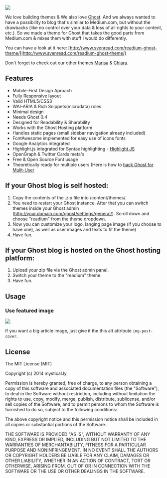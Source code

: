 ![](https://raw.github.com/mystically/readium/master/assets/img/readium-1.png)

We love building themes & We also love [Ghost](https://en.ghost.org). And we always wanted to have a possibility to blog that's similar to Medium.com,
but without the drawbacks (like no control over your data & loss of all rights to your content, etc.). So we made a theme for Ghost
that takes the good parts from Medium.com & mixes them with stuff I would do differently.

You can have a look at it here: [http://www.svenread.com/readium-ghost-theme/](http://www.svenread.com/readium-ghost-theme/)

Don't forget to check out our other themes [Marisa](http://crtv.mk/eOTs) & [Chiara](http://crtv.mk/tSYt).

## Features
- Mobile-First Design Aproach
- Fully Responsive layout
- Valid HTML5/CSS3
- WAI-ARIA & Rich Snippets(microdata) roles
- Minimal design
- Needs Ghost 0.4
- Designed for Readability & Sharability
- Works with the Ghost Hosting platform
- Handles static pages (small sidebar navigation already included)
- FontAwesome implemented for easy use of icons fonts
- Google Analytics integrated
- Highlight.js integrated for Syntax highlighting - [Highlight JS](http://highlightjs.org)
- OpenGraph & Twitter Cards meta's
- Free & Open Source Font usage
- Theoretically ready for multiple users (Here is how to [hack Ghost for Mulit-User](http://lifewiththemacks.com/multi-user-support/)

## If your Ghost blog is self hosted:
1. Copy the contents of the .zip file into /content/themes/.
2. You need to restart your Ghost instance. After that you can switch themes inside your Ghost admin (http://your.domain.com/ghost/settings/general/). Scroll down and choose "readium" from the theme dropdown.
3. Now you can customize your logo, langing page image (if you choose to have one), as well as user images and texts to fit the theme)
4. Have fun.

## If your Ghost blog is hosted on the Ghost hosting platform:
1. Upload your zip file via the Ghost admin panel.
2. Switch your theme to the "readium" theme.
3. Have fun.

## Usage
### Use featured image
![](https://raw.github.com/mystically/readium/master/assets/img/use-featured-img.gif)

If you want a big article image, just give it the this alt attribute `img-post-cover`.

## License
The MIT License (MIT)

Copyright (c) 2014 mystical.ly

Permission is hereby granted, free of charge, to any person obtaining a copy
of this software and associated documentation files (the "Software"), to deal
in the Software without restriction, including without limitation the rights
to use, copy, modify, merge, publish, distribute, sublicense, and/or sell
copies of the Software, and to permit persons to whom the Software is
furnished to do so, subject to the following conditions:

The above copyright notice and this permission notice shall be included in
all copies or substantial portions of the Software.

THE SOFTWARE IS PROVIDED "AS IS", WITHOUT WARRANTY OF ANY KIND, EXPRESS OR
IMPLIED, INCLUDING BUT NOT LIMITED TO THE WARRANTIES OF MERCHANTABILITY,
FITNESS FOR A PARTICULAR PURPOSE AND NONINFRINGEMENT. IN NO EVENT SHALL THE
AUTHORS OR COPYRIGHT HOLDERS BE LIABLE FOR ANY CLAIM, DAMAGES OR OTHER
LIABILITY, WHETHER IN AN ACTION OF CONTRACT, TORT OR OTHERWISE, ARISING FROM,
OUT OF OR IN CONNECTION WITH THE SOFTWARE OR THE USE OR OTHER DEALINGS IN
THE SOFTWARE.